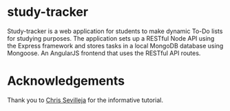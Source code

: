study-tracker
=======================
Study-tracker is a web application for students to make dynamic To-Do lists for studying purposes. The application sets up a RESTful Node API using the Express framework and stores tasks in a local MongoDB database using Mongoose. An AngularJS frontend that uses the RESTful API routes. 

# Acknowledgements

Thank you to [Chris Sevilleja](https://scotch.io/tutorials/creating-a-single-page-todo-app-with-node-and-angular) for the informative tutorial. 


